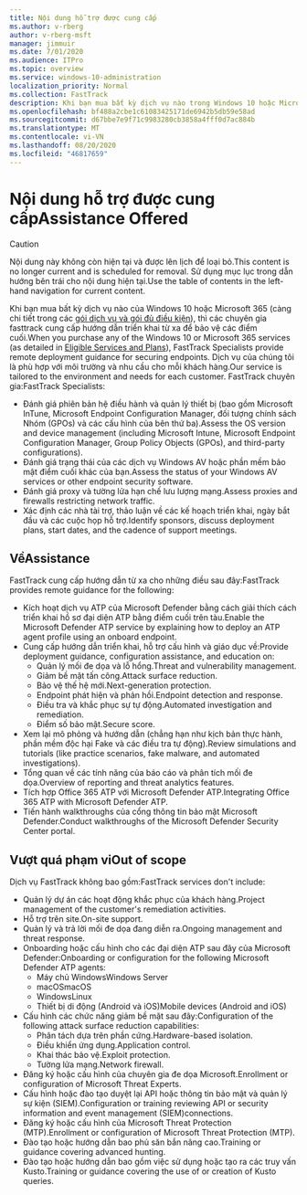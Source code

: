 ```yaml
---
title: Nội dung hỗ trợ được cung cấp
ms.author: v-rberg
author: v-rberg-msft
manager: jimmuir
ms.date: 7/01/2020
ms.audience: ITPro
ms.topic: overview
ms.service: windows-10-administration
localization_priority: Normal
ms.collection: FastTrack
description: Khi bạn mua bất kỳ dịch vụ nào trong Windows 10 hoặc Microsoft 365, các chuyên gia FastTrack đều cung cấp hướng dẫn triển khai từ xa để bảo vệ các điểm cuối. Dịch vụ của chúng tôi là phù hợp với môi trường và nhu cầu cho mỗi khách hàng.
ms.openlocfilehash: bf488a2cbe1c61083425171de6942b5db59e58ad
ms.sourcegitcommit: d67bbe7e9f71c9983280cb3858a4fff0d7ac884b
ms.translationtype: MT
ms.contentlocale: vi-VN
ms.lasthandoff: 08/20/2020
ms.locfileid: "46817659"
---
```

# <a name="assistance-offered"></a><span data-ttu-id="68442-104">Nội dung hỗ trợ được cung cấp</span><span class="sxs-lookup"><span data-stu-id="68442-104">Assistance Offered</span></span>  

> [!CAUTION]
> <span data-ttu-id="68442-105">Nội dung này không còn hiện tại và được lên lịch để loại bỏ.</span><span class="sxs-lookup"><span data-stu-id="68442-105">This content is no longer current and is scheduled for removal.</span></span> <span data-ttu-id="68442-106">Sử dụng mục lục trong dẫn hướng bên trái cho nội dung hiện tại.</span><span class="sxs-lookup"><span data-stu-id="68442-106">Use the table of contents in the left-hand navigation for current content.</span></span>

<span data-ttu-id="68442-107">Khi bạn mua bất kỳ dịch vụ nào của Windows 10 hoặc Microsoft 365 (càng chi tiết trong các [gói dịch vụ và gói đủ điều kiện](M365-eligible-services-and-plans.md)), thì các chuyên gia fasttrack cung cấp hướng dẫn triển khai từ xa để bảo vệ các điểm cuối.</span><span class="sxs-lookup"><span data-stu-id="68442-107">When you purchase any of the Windows 10 or Microsoft 365 services (as detailed in [Eligible Services and Plans](M365-eligible-services-and-plans.md)), FastTrack Specialists provide remote deployment guidance for securing endpoints.</span></span> <span data-ttu-id="68442-108">Dịch vụ của chúng tôi là phù hợp với môi trường và nhu cầu cho mỗi khách hàng.</span><span class="sxs-lookup"><span data-stu-id="68442-108">Our service is tailored to the environment and needs for each customer.</span></span> <span data-ttu-id="68442-109">FastTrack chuyên gia:</span><span class="sxs-lookup"><span data-stu-id="68442-109">FastTrack Specialists:</span></span>
- <span data-ttu-id="68442-110">Đánh giá phiên bản hệ điều hành và quản lý thiết bị (bao gồm Microsoft InTune, Microsoft Endpoint Configuration Manager, đối tượng chính sách Nhóm (GPOs) và các cấu hình của bên thứ ba).</span><span class="sxs-lookup"><span data-stu-id="68442-110">Assess the OS version and device management (including Microsoft Intune, Microsoft Endpoint Configuration Manager, Group Policy Objects (GPOs), and third-party configurations).</span></span>
- <span data-ttu-id="68442-111">Đánh giá trạng thái của các dịch vụ Windows AV hoặc phần mềm bảo mật điểm cuối khác của bạn.</span><span class="sxs-lookup"><span data-stu-id="68442-111">Assess the status of your Windows AV services or other endpoint security software.</span></span>
- <span data-ttu-id="68442-112">Đánh giá proxy và tường lửa hạn chế lưu lượng mạng.</span><span class="sxs-lookup"><span data-stu-id="68442-112">Assess proxies and firewalls restricting network traffic.</span></span>
- <span data-ttu-id="68442-113">Xác định các nhà tài trợ, thảo luận về các kế hoạch triển khai, ngày bắt đầu và các cuộc họp hỗ trợ.</span><span class="sxs-lookup"><span data-stu-id="68442-113">Identify sponsors, discuss deployment plans, start dates, and the cadence of support meetings.</span></span>

## <a name="assistance"></a><span data-ttu-id="68442-114">Về</span><span class="sxs-lookup"><span data-stu-id="68442-114">Assistance</span></span>

<span data-ttu-id="68442-115">FastTrack cung cấp hướng dẫn từ xa cho những điều sau đây:</span><span class="sxs-lookup"><span data-stu-id="68442-115">FastTrack provides remote guidance for the following:</span></span>
- <span data-ttu-id="68442-116">Kích hoạt dịch vụ ATP của Microsoft Defender bằng cách giải thích cách triển khai hồ sơ đại diện ATP bằng điểm cuối trên tàu.</span><span class="sxs-lookup"><span data-stu-id="68442-116">Enable the Microsoft Defender ATP service by explaining how to deploy an ATP agent profile using an onboard endpoint.</span></span>
- <span data-ttu-id="68442-117">Cung cấp hướng dẫn triển khai, hỗ trợ cấu hình và giáo dục về:</span><span class="sxs-lookup"><span data-stu-id="68442-117">Provide deployment guidance, configuration assistance, and education on:</span></span>
    - <span data-ttu-id="68442-118">Quản lý mối đe dọa và lỗ hổng.</span><span class="sxs-lookup"><span data-stu-id="68442-118">Threat and vulnerability management.</span></span>
    - <span data-ttu-id="68442-119">Giảm bề mặt tấn công.</span><span class="sxs-lookup"><span data-stu-id="68442-119">Attack surface reduction.</span></span>
    - <span data-ttu-id="68442-120">Bảo vệ thế hệ mới.</span><span class="sxs-lookup"><span data-stu-id="68442-120">Next-generation protection.</span></span>
    - <span data-ttu-id="68442-121">Endpoint phát hiện và phản hồi.</span><span class="sxs-lookup"><span data-stu-id="68442-121">Endpoint detection and response.</span></span>
    - <span data-ttu-id="68442-122">Điều tra và khắc phục sự tự động.</span><span class="sxs-lookup"><span data-stu-id="68442-122">Automated investigation and remediation.</span></span>
    - <span data-ttu-id="68442-123">Điểm số bảo mật.</span><span class="sxs-lookup"><span data-stu-id="68442-123">Secure score.</span></span>
- <span data-ttu-id="68442-124">Xem lại mô phỏng và hướng dẫn (chẳng hạn như kịch bản thực hành, phần mềm độc hại Fake và các điều tra tự động).</span><span class="sxs-lookup"><span data-stu-id="68442-124">Review simulations and tutorials (like practice scenarios, fake malware, and automated investigations).</span></span>
- <span data-ttu-id="68442-125">Tổng quan về các tính năng của báo cáo và phân tích mối đe dọa.</span><span class="sxs-lookup"><span data-stu-id="68442-125">Overview of reporting and threat analytics features.</span></span>
- <span data-ttu-id="68442-126">Tích hợp Office 365 ATP với Microsoft Defender ATP.</span><span class="sxs-lookup"><span data-stu-id="68442-126">Integrating Office 365 ATP with Microsoft Defender ATP.</span></span>
- <span data-ttu-id="68442-127">Tiến hành walkthroughs của cổng thông tin bảo mật Microsoft Defender.</span><span class="sxs-lookup"><span data-stu-id="68442-127">Conduct walkthroughs of the Microsoft Defender Security Center portal.</span></span>

## <a name="out-of-scope"></a><span data-ttu-id="68442-128">Vượt quá phạm vi</span><span class="sxs-lookup"><span data-stu-id="68442-128">Out of scope</span></span>

<span data-ttu-id="68442-129">Dịch vụ FastTrack không bao gồm:</span><span class="sxs-lookup"><span data-stu-id="68442-129">FastTrack services don't include:</span></span>
- <span data-ttu-id="68442-130">Quản lý dự án các hoạt động khắc phục của khách hàng.</span><span class="sxs-lookup"><span data-stu-id="68442-130">Project management of the customer's remediation activities.</span></span>
- <span data-ttu-id="68442-131">Hỗ trợ trên site.</span><span class="sxs-lookup"><span data-stu-id="68442-131">On-site support.</span></span>
- <span data-ttu-id="68442-132">Quản lý và trả lời mối đe dọa đang diễn ra.</span><span class="sxs-lookup"><span data-stu-id="68442-132">Ongoing management and threat response.</span></span>
- <span data-ttu-id="68442-133">Onboarding hoặc cấu hình cho các đại diện ATP sau đây của Microsoft Defender:</span><span class="sxs-lookup"><span data-stu-id="68442-133">Onboarding or configuration for the following Microsoft Defender ATP agents:</span></span>
   - <span data-ttu-id="68442-134">Máy chủ Windows</span><span class="sxs-lookup"><span data-stu-id="68442-134">Windows Server</span></span>
   - <span data-ttu-id="68442-135">macOS</span><span class="sxs-lookup"><span data-stu-id="68442-135">macOS</span></span>
   - <span data-ttu-id="68442-136">Windows</span><span class="sxs-lookup"><span data-stu-id="68442-136">Linux</span></span>
   - <span data-ttu-id="68442-137">Thiết bị di động (Android và iOS)</span><span class="sxs-lookup"><span data-stu-id="68442-137">Mobile devices (Android and iOS)</span></span>
- <span data-ttu-id="68442-138">Cấu hình các chức năng giảm bề mặt sau đây:</span><span class="sxs-lookup"><span data-stu-id="68442-138">Configuration of the following attack surface reduction capabilities:</span></span>
    - <span data-ttu-id="68442-139">Phân tách dựa trên phần cứng.</span><span class="sxs-lookup"><span data-stu-id="68442-139">Hardware-based isolation.</span></span>
    - <span data-ttu-id="68442-140">Điều khiển ứng dụng.</span><span class="sxs-lookup"><span data-stu-id="68442-140">Application control.</span></span>
    - <span data-ttu-id="68442-141">Khai thác bảo vệ.</span><span class="sxs-lookup"><span data-stu-id="68442-141">Exploit protection.</span></span>
    - <span data-ttu-id="68442-142">Tường lửa mạng.</span><span class="sxs-lookup"><span data-stu-id="68442-142">Network firewall.</span></span>
- <span data-ttu-id="68442-143">Đăng ký hoặc cấu hình của chuyên gia đe dọa Microsoft.</span><span class="sxs-lookup"><span data-stu-id="68442-143">Enrollment or configuration of Microsoft Threat Experts.</span></span>
- <span data-ttu-id="68442-144">Cấu hình hoặc đào tạo duyệt lại API hoặc thông tin bảo mật và quản lý sự kiện (SIEM).</span><span class="sxs-lookup"><span data-stu-id="68442-144">Configuration or training reviewing API or security information and event management (SIEM)connections.</span></span>
- <span data-ttu-id="68442-145">Đăng ký hoặc cấu hình của Microsoft Threat Protection (MTP).</span><span class="sxs-lookup"><span data-stu-id="68442-145">Enrollment or configuration of Microsoft Threat Protection (MTP).</span></span>
- <span data-ttu-id="68442-146">Đào tạo hoặc hướng dẫn bao phủ săn bắn nâng cao.</span><span class="sxs-lookup"><span data-stu-id="68442-146">Training or guidance covering advanced hunting.</span></span>
- <span data-ttu-id="68442-147">Đào tạo hoặc hướng dẫn bao gồm việc sử dụng hoặc tạo ra các truy vấn Kusto.</span><span class="sxs-lookup"><span data-stu-id="68442-147">Training or guidance covering the use of or creation of Kusto queries.</span></span>
